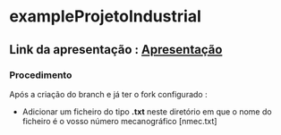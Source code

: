 # exampleProjetoIndustrial

## Link da apresentação : [Apresentação](https://uapt33090-my.sharepoint.com/:b:/g/personal/jhgsilva_ua_pt/EdZr3tZfP0BGq0HVvgTuvqgBQNZTJI77OVUYPdNp0EfbQw?e=QTEXaj)


### Procedimento
Após a criação do branch e já ter o fork configurado :
* Adicionar um ficheiro do tipo **.txt** neste diretório em que o nome do ficheiro é o vosso número mecanográfico [nmec.txt]


